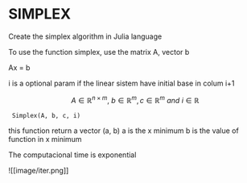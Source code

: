 # SIMPLEX
Create the simplex algorithm in Julia language  

To use the function simplex, use the matrix A, vector b 

Ax = b

i is a optional param if the linear sistem have initial base in colum i+1

$$A \in \mathbb{R}^{n\times m},~ b\in \mathbb{R}^{m},  c \in \mathbb{R}^{m}~and~i\in \mathbb{R}$$

``` Simplex(A, b, c, i)```

this function return a vector (a, b)
a is the x minimum
b is the value of function in x minimum

The computacional time is exponential

![[image/iter.png]]


